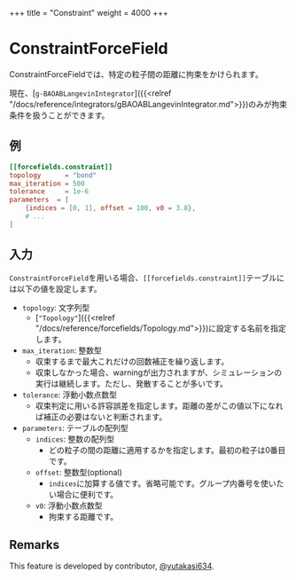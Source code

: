 +++
title = "Constraint"
weight = 4000
+++

# ConstraintForceField

ConstraintForceFieldでは、特定の粒子間の距離に拘束をかけられます。

現在、[`g-BAOABLangevinIntegrator`]({{<relref "/docs/reference/integrators/gBAOABLangevinIntegrator.md">}})のみが拘束条件を扱うことができます。

## 例

```toml
[[forcefields.constraint]]
topology      = "bond"
max_iteration = 500
tolerance     = 1e-6
parameters  = [
    {indices = [0, 1], offset = 100, v0 = 3.8},
    # ...
]
```

## 入力

`ConstraintForceField`を用いる場合、`[[forcefields.constraint]]`テーブルには以下の値を設定します。

- `topology`: 文字列型
  - [`"Topology"`]({{<relref "/docs/reference/forcefields/Topology.md">}})に設定する名前を指定します。
- `max_iteration`: 整数型
  - 収束するまで最大これだけの回数補正を繰り返します。
  - 収束しなかった場合、warningが出力されますが、シミュレーションの実行は継続します。ただし、発散することが多いです。
- `tolerance`: 浮動小数点数型
  - 収束判定に用いる許容誤差を指定します。距離の差がこの値以下になれば補正の必要はないと判断されます。
- `parameters`: テーブルの配列型
  - `indices`: 整数の配列型
    - どの粒子の間の距離に適用するかを指定します。最初の粒子は0番目です。
  - `offset`: 整数型(optional)
    - `indices`に加算する値です。省略可能です。グループ内番号を使いたい場合に便利です。
  - `v0`: 浮動小数点数型
    - 拘束する距離です。

## Remarks

This feature is developed by contributor, [@yutakasi634](https://github.com/yutakasi634).
